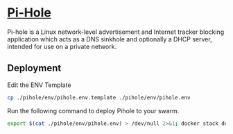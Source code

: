 # [Pi-Hole](https://pi-hole.net/)

Pi-hole is a Linux network-level advertisement and Internet tracker blocking application which acts as a DNS sinkhole and optionally a DHCP server, intended for use on a private network.

## Deployment

Edit the ENV Template

```bash
cp ./pihole/env/pihole.env.template ./pihole/env/pihole.env
```

Run the following command to deploy Pihole to your swarm.

```bash
export $(cat ./pihole/env/pihole.env) > /dev/null 2>&1; docker stack deploy -c ./pihole/docker-compose.yaml pihole
```
